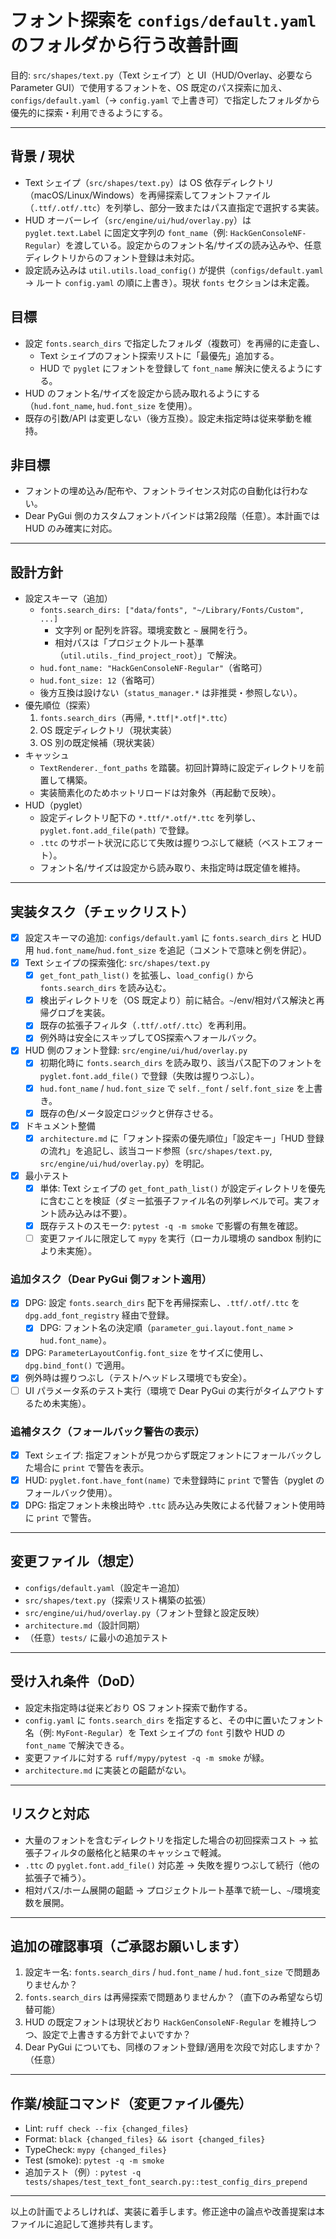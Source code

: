 # フォント探索を `configs/default.yaml` のフォルダから行う改善計画

目的: `src/shapes/text.py`（Text シェイプ）と UI（HUD/Overlay、必要なら Parameter GUI）で使用するフォントを、OS 既定のパス探索に加え、`configs/default.yaml`（→ `config.yaml` で上書き可）で指定したフォルダから優先的に探索・利用できるようにする。

---

## 背景 / 現状
- Text シェイプ（`src/shapes/text.py`）は OS 依存ディレクトリ（macOS/Linux/Windows）を再帰探索してフォントファイル（`.ttf/.otf/.ttc`）を列挙し、部分一致またはパス直指定で選択する実装。
- HUD オーバーレイ（`src/engine/ui/hud/overlay.py`）は `pyglet.text.Label` に固定文字列の `font_name`（例: `HackGenConsoleNF-Regular`）を渡している。設定からのフォント名/サイズの読み込みや、任意ディレクトリからのフォント登録は未対応。
- 設定読み込みは `util.utils.load_config()` が提供（`configs/default.yaml` → ルート `config.yaml` の順に上書き）。現状 `fonts` セクションは未定義。

## 目標
- 設定 `fonts.search_dirs` で指定したフォルダ（複数可）を再帰的に走査し、
  - Text シェイプのフォント探索リストに「最優先」追加する。
  - HUD で `pyglet` にフォントを登録して `font_name` 解決に使えるようにする。
- HUD のフォント名/サイズを設定から読み取れるようにする（`hud.font_name`, `hud.font_size` を使用）。
- 既存の引数/API は変更しない（後方互換）。設定未指定時は従来挙動を維持。

## 非目標
- フォントの埋め込み/配布や、フォントライセンス対応の自動化は行わない。
- Dear PyGui 側のカスタムフォントバインドは第2段階（任意）。本計画では HUD のみ確実に対応。

---

## 設計方針
- 設定スキーマ（追加）
  - `fonts.search_dirs: ["data/fonts", "~/Library/Fonts/Custom", ...]`
    - 文字列 or 配列を許容。環境変数と `~` 展開を行う。
    - 相対パスは「プロジェクトルート基準（`util.utils._find_project_root`）」で解決。
  - `hud.font_name: "HackGenConsoleNF-Regular"`（省略可）
  - `hud.font_size: 12`（省略可）
  - 後方互換は設けない（`status_manager.*` は非推奨・参照しない）。
- 優先順位（探索）
  1) `fonts.search_dirs`（再帰, `*.ttf|*.otf|*.ttc`）
  2) OS 既定ディレクトリ（現状実装）
  3) OS 別の既定候補（現状実装）
- キャッシュ
  - `TextRenderer._font_paths` を踏襲。初回計算時に設定ディレクトリを前置して構築。
  - 実装簡素化のためホットリロードは対象外（再起動で反映）。
- HUD（pyglet）
  - 設定ディレクトリ配下の `*.ttf/*.otf/*.ttc` を列挙し、`pyglet.font.add_file(path)` で登録。
  - `.ttc` のサポート状況に応じて失敗は握りつぶして継続（ベストエフォート）。
  - フォント名/サイズは設定から読み取り、未指定時は既定値を維持。

---

## 実装タスク（チェックリスト）
- [x] 設定スキーマの追加: `configs/default.yaml` に `fonts.search_dirs` と HUD 用 `hud.font_name`/`hud.font_size` を追記（コメントで意味と例を併記）。
- [x] Text シェイプの探索強化: `src/shapes/text.py`
  - [x] `get_font_path_list()` を拡張し、`load_config()` から `fonts.search_dirs` を読み込む。
  - [x] 検出ディレクトリを（OS 既定より）前に結合。`~`/env/相対パス解決と再帰グロブを実装。
  - [x] 既存の拡張子フィルタ（`.ttf/.otf/.ttc`）を再利用。
  - [x] 例外時は安全にスキップしてOS探索へフォールバック。
- [x] HUD 側のフォント登録: `src/engine/ui/hud/overlay.py`
  - [x] 初期化時に `fonts.search_dirs` を読み取り、該当パス配下のフォントを `pyglet.font.add_file()` で登録（失敗は握りつぶし）。
  - [x] `hud.font_name` / `hud.font_size` で `self._font` / `self.font_size` を上書き。
  - [x] 既存の色/メータ設定ロジックと併存させる。
- [x] ドキュメント整備
  - [x] `architecture.md` に「フォント探索の優先順位」「設定キー」「HUD 登録の流れ」を追記し、該当コード参照（`src/shapes/text.py`, `src/engine/ui/hud/overlay.py`）を明記。
- [x] 最小テスト
  - [x] 単体: Text シェイプの `get_font_path_list()` が設定ディレクトリを優先に含むことを検証（ダミー拡張子ファイル名の列挙レベルで可。実フォント読み込みは不要）。
  - [x] 既存テストのスモーク: `pytest -q -m smoke` で影響の有無を確認。
  - [ ] 変更ファイルに限定して `mypy` を実行（ローカル環境の sandbox 制約により未実施）。

### 追加タスク（Dear PyGui 側フォント適用）
- [x] DPG: 設定 `fonts.search_dirs` 配下を再帰探索し、`.ttf/.otf/.ttc` を `dpg.add_font_registry` 経由で登録。
  - [x] DPG: フォント名の決定順（`parameter_gui.layout.font_name` > `hud.font_name`）。
- [x] DPG: `ParameterLayoutConfig.font_size` をサイズに使用し、`dpg.bind_font()` で適用。
- [x] 例外時は握りつぶし（テスト/ヘッドレス環境でも安全）。
- [ ] UI パラメータ系のテスト実行（環境で Dear PyGui の実行がタイムアウトするため未実施）。

### 追補タスク（フォールバック警告の表示）
- [x] Text シェイプ: 指定フォントが見つからず既定フォントにフォールバックした場合に `print` で警告を表示。
- [x] HUD: `pyglet.font.have_font(name)` で未登録時に `print` で警告（pyglet のフォールバック使用）。
- [x] DPG: 指定フォント未検出時や `.ttc` 読み込み失敗による代替フォント使用時に `print` で警告。

---

## 変更ファイル（想定）
- `configs/default.yaml`（設定キー追加）
- `src/shapes/text.py`（探索リスト構築の拡張）
- `src/engine/ui/hud/overlay.py`（フォント登録と設定反映）
- `architecture.md`（設計同期）
- （任意）`tests/` に最小の追加テスト

---

## 受け入れ条件（DoD）
- 設定未指定時は従来どおり OS フォント探索で動作する。
- `config.yaml` に `fonts.search_dirs` を指定すると、その中に置いたフォント名（例: `MyFont-Regular`）を Text シェイプの `font` 引数や HUD の `font_name` で解決できる。
- 変更ファイルに対する `ruff/mypy/pytest -q -m smoke` が緑。
- `architecture.md` に実装との齟齬がない。

---

## リスクと対応
- 大量のフォントを含むディレクトリを指定した場合の初回探索コスト → 拡張子フィルタの厳格化と結果のキャッシュで軽減。
- `.ttc` の `pyglet.font.add_file()` 対応差 → 失敗を握りつぶして続行（他の拡張子で補う）。
- 相対パス/ホーム展開の齟齬 → プロジェクトルート基準で統一し、`~`/環境変数を展開。

---

## 追加の確認事項（ご承認お願いします）
1) 設定キー名: `fonts.search_dirs` / `hud.font_name` / `hud.font_size` で問題ありませんか？
2) `fonts.search_dirs` は再帰探索で問題ありませんか？（直下のみ希望なら切替可能）
3) HUD の既定フォントは現状どおり `HackGenConsoleNF-Regular` を維持しつつ、設定で上書きする方針でよいですか？
4) Dear PyGui についても、同様のフォント登録/適用を次段で対応しますか？（任意）

---

## 作業/検証コマンド（変更ファイル優先）
- Lint: `ruff check --fix {changed_files}`
- Format: `black {changed_files} && isort {changed_files}`
- TypeCheck: `mypy {changed_files}`
- Test (smoke): `pytest -q -m smoke`
- 追加テスト（例）: `pytest -q tests/shapes/test_text_font_search.py::test_config_dirs_prepend`

---

以上の計画でよろしければ、実装に着手します。修正途中の論点や改善提案は本ファイルに追記して進捗共有します。
